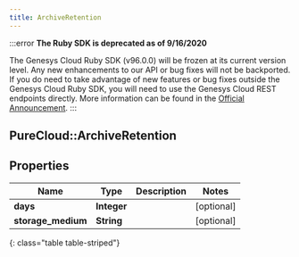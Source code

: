 ```yaml
---
title: ArchiveRetention
---
```


:::error
**The Ruby SDK is deprecated as of 9/16/2020**

The Genesys Cloud Ruby SDK (v96.0.0) will be frozen at its current version level. Any new enhancements to our API or bug fixes will not be backported. If you do need to take advantage of new features or bug fixes outside the Genesys Cloud Ruby SDK, you will need to use the Genesys Cloud REST endpoints directly. More information can be found in the [Official Announcement](https://developer.mypurecloud.com/forum/t/announcement-genesys-cloud-ruby-sdk-end-of-life/8850).
:::


## PureCloud::ArchiveRetention

## Properties

|Name | Type | Description | Notes|
|------------ | ------------- | ------------- | -------------|
| **days** | **Integer** |  | [optional] |
| **storage_medium** | **String** |  | [optional] |
{: class="table table-striped"}


